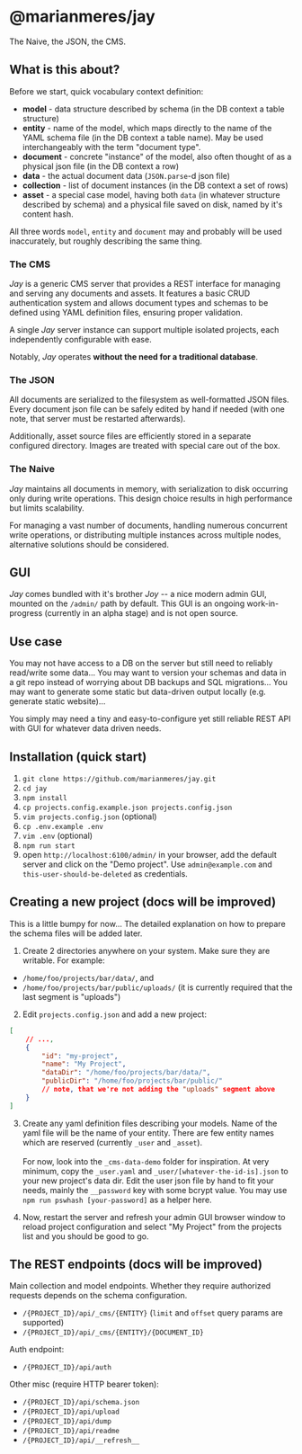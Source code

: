 # @marianmeres/jay

The Naive, the JSON, the CMS.

## What is this about?

Before we start, quick vocabulary context definition:

- **model** - data structure described by schema (in the DB context a table structure)
- **entity** - name of the model, which maps directly to the name of the YAML schema file (in the DB context a table name). May be used interchangeably with the term "document type".
- **document** - concrete "instance" of the model, also often thought of as a physical json file (in the DB context a row)
- **data** - the actual document data (`JSON.parse`-d json file)
- **collection** - list of document instances (in the DB context a set of rows)
- **asset** - a special case model, having both `data` (in whatever structure described by schema) and a physical file saved on disk, named by it's content hash.

All three words `model`, `entity` and `document` may and probably will be used inaccurately, but roughly describing the same thing.

### The CMS

_Jay_ is a generic CMS server that provides a REST interface for managing and serving any documents and assets. It features a basic CRUD authentication system and allows document types and schemas to be defined using YAML definition files, ensuring proper validation.

A single _Jay_ server instance can support multiple isolated projects, each independently configurable with ease.

Notably, _Jay_ operates **without the need for a traditional database**.

### The JSON

All documents are serialized to the filesystem as well-formatted JSON files. Every document json file can be safely edited by hand if needed (with one note, that server must be restarted afterwards).

Additionally, asset source files are efficiently stored in a separate configured directory. Images are treated with special care out of the box.

### The Naive

_Jay_ maintains all documents in memory, with serialization to disk occurring only during write operations. This design choice results in high performance but limits scalability.

For managing a vast number of documents, handling numerous concurrent write operations, or distributing multiple instances across multiple nodes, alternative solutions should be considered.

## GUI

_Jay_ comes bundled with it's brother _Joy_ -- a nice modern admin GUI, mounted on the `/admin/` path by default. This GUI is an ongoing work-in-progress (currently in an alpha stage) and is not open source.

## Use case

You may not have access to a DB on the server but still need to reliably read/write some data... You may want to version your schemas and data in a git repo instead of worrying about DB backups and SQL migrations... You may want to generate some static but data-driven output locally (e.g. generate static website)...

You simply may need a tiny and easy-to-configure yet still reliable REST API with GUI for whatever data driven needs.

## Installation (quick start)

1. `git clone https://github.com/marianmeres/jay.git`
2. `cd jay`
3. `npm install`
4. `cp projects.config.example.json projects.config.json`
5. `vim projects.config.json` (optional)
6. `cp .env.example .env`
7. `vim .env` (optional)
8. `npm run start`
9. open `http://localhost:6100/admin/` in your browser, add the default server and click on the "Demo project". Use `admin@example.com` and `this-user-should-be-deleted` as credentials.

## Creating a new project (docs will be improved)

This is a little bumpy for now... The detailed explanation on how to prepare the schema files will be added later.

1. Create 2 directories anywhere on your system. Make sure they are writable. For example:

- `/home/foo/projects/bar/data/`, and
- `/home/foo/projects/bar/public/uploads/` (it is currently required that the last segment is "uploads")

2. Edit `projects.config.json` and add a new project:

```json
[
	// ...,
	{
		"id": "my-project",
		"name": "My Project",
		"dataDir": "/home/foo/projects/bar/data/",
		"publicDir": "/home/foo/projects/bar/public/"
		// note, that we're not adding the "uploads" segment above
	}
]
```

3. Create any yaml definition files describing your models. Name of the yaml file will be the name of your entity. There are few entity names which are reserved (currently `_user` and `_asset`).
   <br /><br />For now, look into the `_cms-data-demo` folder for inspiration. At very minimum, copy the `_user.yaml` and `_user/[whatever-the-id-is].json` to your new project's data dir. Edit the user json file by hand to fit your needs, mainly the `__password` key with some bcrypt value. You may use `npm run pswhash [your-password]` as a helper here.

4. Now, restart the server and refresh your admin GUI browser window to reload project configuration and select "My Project" from the projects list and you should be good to go.

## The REST endpoints (docs will be improved)

Main collection and model endpoints. Whether they require authorized requests depends on the schema configuration.

- `/{PROJECT_ID}/api/_cms/{ENTITY}` (`limit` and `offset` query params are supported)
- `/{PROJECT_ID}/api/_cms/{ENTITY}/{DOCUMENT_ID}`

Auth endpoint:

- `/{PROJECT_ID}/api/auth`

Other misc (require HTTP bearer token):

- `/{PROJECT_ID}/api/schema.json`
- `/{PROJECT_ID}/api/upload`
- `/{PROJECT_ID}/api/dump`
- `/{PROJECT_ID}/api/readme`
- `/{PROJECT_ID}/api/__refresh__`
